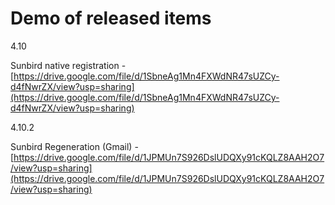 # Demo of released items

4.10

Sunbird native registration - [https://drive.google.com/file/d/1SbneAg1Mn4FXWdNR47sUZCy-d4fNwrZX/view?usp=sharing](https://drive.google.com/file/d/1SbneAg1Mn4FXWdNR47sUZCy-d4fNwrZX/view?usp=sharing)

4.10.2

Sunbird Regeneration (Gmail) - [https://drive.google.com/file/d/1JPMUn7S926DslUDQXy91cKQLZ8AAH2O7/view?usp=sharing](https://drive.google.com/file/d/1JPMUn7S926DslUDQXy91cKQLZ8AAH2O7/view?usp=sharing)

